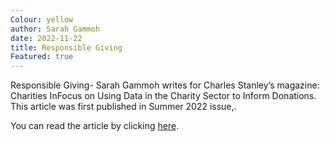 ```yaml
---
Colour: yellow
author: Sarah Gammoh
date: 2022-11-22
title: Responsible Giving
Featured: true
---
```


Responsible Giving- Sarah Gammoh writes for Charles Stanley’s magazine: Charities InFocus on Using Data in the Charity Sector to Inform Donations. This article was first published in Summer 2022 issue,.

 
You can read the article by clicking [here](https://www.charles-stanley.co.uk/insights/commentary/using-data-in-the-charity-sector-to-inform-donations). 
